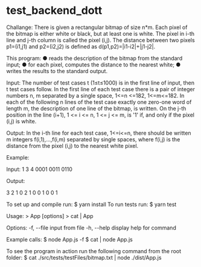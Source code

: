 # test_backend_dott

Challange:
There is given a rectangular bitmap of size n*m. Each pixel of the bitmap is either white or black, but at least one is white. The pixel in i-th line and j-th column is called the pixel (i,j). The distance between two pixels p1=(i1,j1) and p2=(i2,j2) is defined as d(p1,p2)=|i1-i2|+|j1-j2|.

This program:
	● reads the description of the bitmap from the standard input;
	● for each pixel, computes the distance to the nearest white;
	● writes the results to the standard output.

Input:
The number of test cases t (1≤t≤1000) is in the first line of input, then t test cases follow.
In the first line of each test case there is a pair of integer numbers n, m separated by a single space, 1<=n <=182, 1<=m<=182.
In each of the following n lines of the test case exactly one zero-one word of length m, the description of one line of the bitmap, is written.
On the j-th position in the line (i+1), 1 <= i <= n, 1 <= j <= m, is '1' if, and only if the pixel (i,j) is white.

Output:
In the i-th line for each test case, 1<=i<=n, there should be written m integers f(i,1),...,f(i,m)
separated by single spaces, where f(i,j) is the distance from the pixel (i,j) to the nearest white pixel. 

Example:

Input:
1
3 4
0001
0011
0110

Output:

3 2 1 0
2 1 0 0
1 0 0 1


To set up and compile run:	$ yarn install
To run tests run:			$ yarn test

Usage:
	> App [options]
	> cat <path> | App

Options:
	-f, --file <path>	input from file
	-h, --help			display help for command

Example calls:
	$ node App.js -f <path>
	$ cat <path> | node App.js


To see the program in action run the following command from the root folder:
	$ cat ./src/tests/testFiles/bitmap.txt | node ./dist/App.js